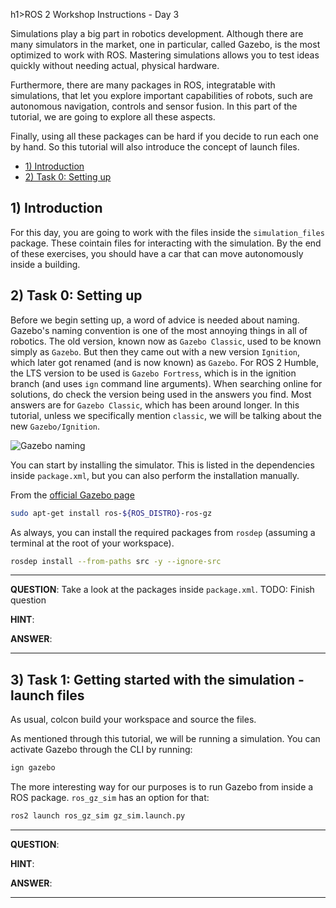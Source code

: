 h1>ROS 2 Workshop Instructions - Day 3</h1>

Simulations play a big part in robotics development. Although there are many simulators in the market, one in particular, called Gazebo, is the most optimized to work with ROS. Mastering simulations allows you to test ideas quickly without needing actual, physical hardware.

Furthermore, there are many packages in ROS, integratable with simulations, that let you explore important capabilities of robots, such are autonomous navigation, controls and sensor fusion. In this part of the tutorial, we are going to explore all these aspects. 

Finally, using all these packages can be hard if you decide to run each one by hand. So this tutorial will also introduce the concept of launch files. 

- [1) Introduction](#1-introduction)
- [2) Task 0: Setting up](#2-task-0-setting-up)


## 1) Introduction

For this day, you are going to work with the files inside the ```simulation_files``` package. These cointain files for interacting with the simulation. By the end of these exercises, you should have a car that can move autonomously inside a building.

## 2) Task 0: Setting up

Before we begin setting up, a word of advice is needed about naming. Gazebo's naming convention is one of the most annoying things in all of robotics. The old version, known now as ```Gazebo Classic```, used to be known simply as ```Gazebo```. But then they came out with a new version ```Ignition```, which later got renamed (and is now known) as ```Gazebo```. For ROS 2 Humble, the LTS version to be used is ```Gazebo Fortress```, which is in the ignition branch (and uses ```ign``` command line arguments). When searching online for solutions, do check the version being used in the answers you find. Most answers are for ```Gazebo Classic```, which has been around longer. In this tutorial, unless we specifically mention ```classic```, we will be talking about the new ```Gazebo/Ignition```.


![Gazebo naming](../../images/Gazebo.png "Gazebo naming")

You can start by installing the simulator. This is listed in the dependencies inside ```package.xml```, but you can also perform the installation manually.

From the [official Gazebo page](https://gazebosim.org/docs/fortress/ros_installation/)

```bash
sudo apt-get install ros-${ROS_DISTRO}-ros-gz
```

As always, you can install the required packages from ```rosdep``` (assuming a terminal at the root of your workspace).

```bash
rosdep install --from-paths src -y --ignore-src
```

---

**QUESTION**: Take a look at the packages inside ```package.xml```. TODO: Finish question

**HINT**: 

**ANSWER**: 

---

## 3) Task 1: Getting started with the simulation - launch files

As usual, colcon build your workspace and source the files. 

As mentioned through this tutorial, we will be running a simulation. You can activate Gazebo through the CLI by running:

```bash
ign gazebo
```

The more interesting way for our purposes is to run Gazebo from inside a ROS package. ```ros_gz_sim``` has an option for that:

```bash
ros2 launch ros_gz_sim gz_sim.launch.py
```

---

**QUESTION**: 

**HINT**: 

**ANSWER**: 

---